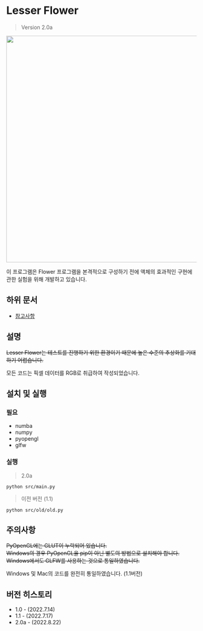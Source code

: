 # Lesser Flower
> Version 2.0a

<img src="https://user-images.githubusercontent.com/34784356/178954445-aae1e5b5-6df5-4f21-94ef-207abe48ff2d.png" width="600">  

이 프로그램은 Flower 프로그램을 본격적으로 구성하기 전에
액체의 효과적인 구현에 관한 실험을 위해 개발하고 있습니다.

## 하위 문서

- [참고사항](/docs/information.md)
## 설명

~~Lesser Flower는 테스트를 진행하기 위한 환경이기 때문에 높은 수준의 추상화를 기대하기 어렵습니다.~~

모든 코드는 픽셀 데이터를 RGB로 취급하여 작성되었습니다.

## 설치 및 실행

### 필요
- numba
- numpy
- pyopengl
- glfw

### 실행
> 2.0a
```
python src/main.py
```
> 이전 버전 (1.1)
```
python src/old/old.py
```
## 주의사항

~~PyOpenGL에는 GLUT이 누락되어 있습니다.~~  
~~Windows의 경우 PyOpenGL을 pip이 아닌 별도의 방법으로 설치해야 합니다.~~  
~~Windows에서도 GLFW를 사용하는 것으로 통일하였습니다.~~

Windows 및 Mac의 코드를 완전히 통일하였습니다. (1.1버전)


## 버전 히스토리

- 1.0 - (2022.7.14)
- 1.1 - (2022.7.17)
- 2.0a - (2022.8.22)